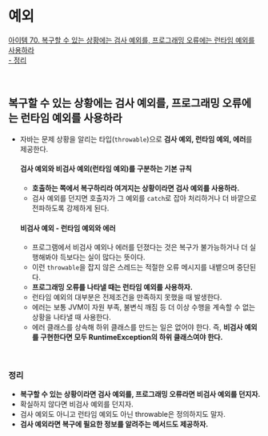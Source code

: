 # 예외

[아이템 70. 복구할 수 있는 상황에는 검사 예외를, 프로그래밍 오류에는 런타임 예외를 사용하라](#복구할-수-있는-상황에는-검사-예외를-프로그래밍-오류에는-런타임-예외를-사용하라)    
[- 정리](#정리)  

<br>

## 복구할 수 있는 상황에는 검사 예외를, 프로그래밍 오류에는 런타임 예외를 사용하라
- 자바는 문제 상황을 알리는 타입(`throwable`)으로 **검사 예외, 런타임 예외, 에러**를 제공한다.

    #### 검사 예외와 비검사 예외(런타임 예외)를 구분하는 기본 규칙
    - **호출하는 쪽에서 복구하리라 여겨지는 상황이라면 검사 예외를 사용하라.**
    - 검사 예외를 던지면 호출자가 그 예외를 `catch`로 잡아 처리하거나 더 바깥으로 전파하도록 강제하게 된다.

    #### 비검사 예외 - 런타임 예외와 에러
    - 프로그램에서 비검사 예외나 에러를 던졌다는 것은 복구가 불가능하거나 더 실행해봐야 득보다는 실이 많다는 뜻이다.
    - 이런 `throwable`을 잡지 않은 스레드는 적절한 오류 메시지를 내뱉으며 중단된다.
    - **프로그래밍 오류를 나타낼 때는 런타임 예외를 사용하자.**
    - 런타임 예외의 대부분은 전제조건을 만족하지 못했을 때 발생한다.
    - 에러는 보통 JVM이 자원 부족, 불변식 깨짐 등 더 이상 수행을 계속할 수 없는 상황을 나타낼 때 사용한다.
    - 에러 클래스를 상속해 하위 클래스를 만드는 일은 없어야 한다. 즉, **비검사 예외를 구현한다면 모두 RuntimeException의 하위 클래스여야 한다.**
    
<br>
    
### 정리
- **복구할 수 있는 상황이라면 검사 예외를, 프로그래밍 오류라면 비검사 예외를 던지자.**
- 확실하지 않다면 비검사 예외를 던지자.
- 검사 예외도 아니고 런타임 예외도 아닌 throwable은 정의하지도 말자.
- **검사 예외라면 복구에 필요한 정보를 알려주는 메서드도 제공하자.**


<br>
